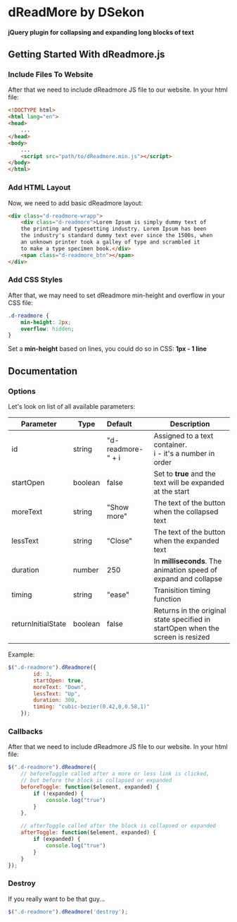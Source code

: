 # dReadMore by DSekon
#### jQuery plugin for collapsing and expanding long blocks of text
## Getting Started With dReadmore.js
### Include Files To Website

After that we need to include dReadmore JS file to our website. In your html file:
```html
<!DOCTYPE html>
<html lang="en">
<head>
    ...
</head>
<body>
    ...
    <script src="path/to/dReadmore.min.js"></script>
</body>
</html>
```
### Add HTML Layout
Now, we need to add basic dReadmore layout:
```html
<div class="d-readmore-wrapp">
    <div class="d-readmore">Lorem Ipsum is simply dummy text of
    the printing and typesetting industry. Lorem Ipsum has been
    the industry's standard dummy text ever since the 1500s, when
    an unknown printer took a galley of type and scrambled it
    to make a type specimen book.</div>
    <span class="d-readmore_btn"></span>
</div>
```

### Add CSS Styles
After that, we may need to set dReadmore min-height and overflow in your CSS file:
```css
.d-readmore {
    min-height: 2px;
    overflow: hidden;
}
```
Set a **min-height** based on lines, you could do so in CSS: **1px - 1 line**
## Documentation
### Options
Let's look on list of all available parameters:

| Parameter | Type | Default | Description |
| ------------- | ------------- | :------------- | ------------- |
| id | string | "d-readmore-" + i | Assigned to a text container.<br />i - it's a number in order |
| startOpen | boolean | false | Set to <b>true</b> and the text will be expanded at the start |
| moreText | string | "Show more" | The text of the button when the collapsed text |
| lessText | string | "Close" | The text of the button when the expanded text |
| duration | number | 250 | In <b>milliseconds</b>. The animation speed of expand and collapse |
| timing | string | "ease" | Tranisition timing function |
| returnInitialState | boolean | false | Returns in the original state specified in startOpen when the screen is resized |

Example:

```javascript
$(".d-readmore").dReadmore({
        id: 3,
        startOpen: true,
        moreText: "Down",
        lessText: "Up",
        duration: 300,
        timing: "cubic-bezier(0.42,0,0.58,1)"
    });
```

### Callbacks
After that we need to include dReadmore JS file to our website. In your html file:

```javascript
$(".d-readmore").dReadmore({
    // beforeToggle called after a more or less link is clicked, 
    // but before the block is collapsed or expanded
    beforeToggle: function($element, expanded) {
        if (!expanded) {
            console.log("true")
        }
    },

    // afterToggle called after the block is collapsed or expanded
    afterToggle: function($element, expanded) {
        if (expanded) {
            console.log("true")
        }
    }
});
```
### Destroy
If you really want to be that guy...
```javascript
$(".d-readmore").dReadmore('destroy');
```
